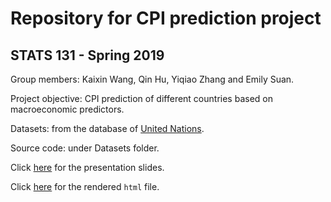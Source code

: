 # Repository for CPI prediction project
## STATS 131 - Spring 2019

Group members: Kaixin Wang, Qin Hu, Yiqiao Zhang and Emily Suan.

Project objective: CPI prediction of different countries based on macroeconomic predictors.

Datasets: from the database of [United Nations](http://data.un.org/).

Source code: under Datasets folder.

Click [here](./blob/master/Project_Slides.pdf) for the presentation slides.

Click [here](https://github.com/kaixin-wang/STATS131-CPIPrediction/blob/master/STATS131-GroupProject.html) for the rendered `html` file.
